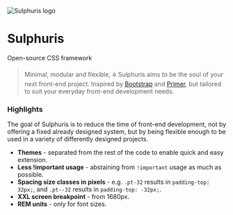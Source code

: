 ![Sulphuris logo](https://avatars.githubusercontent.com/u/83950228)

# Sulphuris
Open-source CSS framework

> Minimal, modular and flexible, 🜍 Sulphuris aims to be the soul of your next front-end project. Inspired by [Bootstrap](https://github.com/twbs/bootstrap) and [Primer](https://github.com/primer/css), but tailored to suit your everyday front-end development needs.

### Highlights

The goal of Sulphuris is to reduce the time of front-end development, not by offering a fixed already designed system, but by being flexible enough to be used in a variety of differently designed projects.

* **Themes** - separated from the rest of the code to enable quick and easy extension.
* **Less !important usage** - abstaining from `!important` usage as much as possible.
* **Spacing size classes in pixels** - e.g. `.pt-32` results in `padding-top: 32px;`, and `.pt--32` results in `padding-top: -32px;`.
* **XXL screen breakpoint** -  from 1680px.
* **REM units** - only for font sizes.
